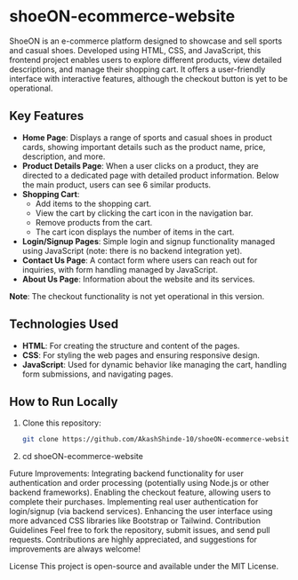 # shoeON-ecommerce-website

ShoeON is an e-commerce platform designed to showcase and sell sports and casual shoes. Developed using HTML, CSS, and JavaScript, this frontend project enables users to explore different products, view detailed descriptions, and manage their shopping cart. It offers a user-friendly interface with interactive features, although the checkout button is yet to be operational.

## Key Features

- **Home Page**: Displays a range of sports and casual shoes in product cards, showing important details such as the product name, price, description, and more.
- **Product Details Page**: When a user clicks on a product, they are directed to a dedicated page with detailed product information. Below the main product, users can see 6 similar products.
- **Shopping Cart**:
  - Add items to the shopping cart.
  - View the cart by clicking the cart icon in the navigation bar.
  - Remove products from the cart.
  - The cart icon displays the number of items in the cart.
- **Login/Signup Pages**: Simple login and signup functionality managed using JavaScript (note: there is no backend integration yet).
- **Contact Us Page**: A contact form where users can reach out for inquiries, with form handling managed by JavaScript.
- **About Us Page**: Information about the website and its services.

**Note**: The checkout functionality is not yet operational in this version.

## Technologies Used

- **HTML**: For creating the structure and content of the pages.
- **CSS**: For styling the web pages and ensuring responsive design.
- **JavaScript**: Used for dynamic behavior like managing the cart, handling form submissions, and navigating pages.

## How to Run Locally

1. Clone this repository:
   ```bash
   git clone https://github.com/AkashShinde-10/shoeON-ecommerce-website.git
2.  cd shoeON-ecommerce-website


Future Improvements:
Integrating backend functionality for user authentication and order processing (potentially using Node.js or other backend frameworks).
Enabling the checkout feature, allowing users to complete their purchases.
Implementing real user authentication for login/signup (via backend services).
Enhancing the user interface using more advanced CSS libraries like Bootstrap or Tailwind.
Contribution Guidelines
Feel free to fork the repository, submit issues, and send pull requests. Contributions are highly appreciated, and suggestions for improvements are always welcome!

License
This project is open-source and available under the MIT License.

